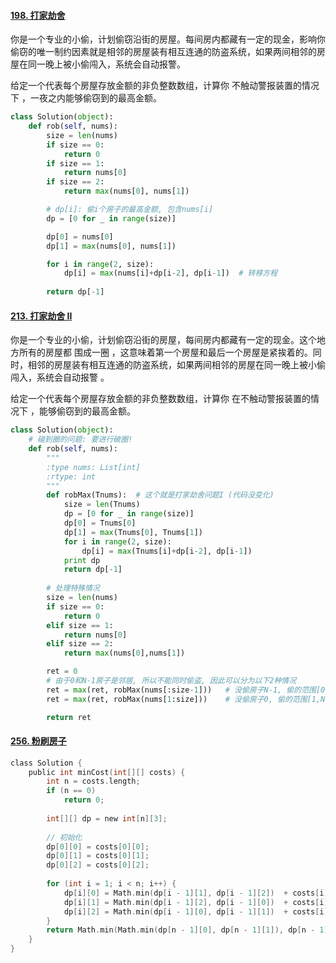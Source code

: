 #### [198. 打家劫舍](https://leetcode-cn.com/problems/house-robber/)

你是一个专业的小偷，计划偷窃沿街的房屋。每间房内都藏有一定的现金，影响你偷窃的唯一制约因素就是相邻的房屋装有相互连通的防盗系统，如果两间相邻的房屋在同一晚上被小偷闯入，系统会自动报警。

给定一个代表每个房屋存放金额的非负整数数组，计算你 不触动警报装置的情况下 ，一夜之内能够偷窃到的最高金额。

```python
class Solution(object):
    def rob(self, nums):
        size = len(nums)
        if size == 0:
            return 0
        if size == 1:
            return nums[0]
        if size == 2:
            return max(nums[0], nums[1])

        # dp[i]: 偷i个房子的最高金额, 包含nums[i]
        dp = [0 for _ in range(size)]

        dp[0] = nums[0]
        dp[1] = max(nums[0], nums[1])

        for i in range(2, size):
            dp[i] = max(nums[i]+dp[i-2], dp[i-1])  # 转移方程
        
        return dp[-1]
```
 
#### [213. 打家劫舍 II](https://leetcode-cn.com/problems/house-robber-ii/)

你是一个专业的小偷，计划偷窃沿街的房屋，每间房内都藏有一定的现金。这个地方所有的房屋都 围成一圈 ，这意味着第一个房屋和最后一个房屋是紧挨着的。同时，相邻的房屋装有相互连通的防盗系统，如果两间相邻的房屋在同一晚上被小偷闯入，系统会自动报警 。

给定一个代表每个房屋存放金额的非负整数数组，计算你 在不触动警报装置的情况下 ，能够偷窃到的最高金额。

```python
class Solution(object):
    # 碰到圈的问题: 要进行破圈!
    def rob(self, nums):
        """
        :type nums: List[int]
        :rtype: int
        """
        def robMax(Tnums):  # 这个就是打家劫舍问题I (代码没变化)
            size = len(Tnums)
            dp = [0 for _ in range(size)]
            dp[0] = Tnums[0]
            dp[1] = max(Tnums[0], Tnums[1])
            for i in range(2, size):
                dp[i] = max(Tnums[i]+dp[i-2], dp[i-1])
            print dp
            return dp[-1]
        
        # 处理特殊情况
        size = len(nums)
        if size == 0:
            return 0
        elif size == 1:
            return nums[0]
        elif size == 2:
            return max(nums[0],nums[1])

        ret = 0
        # 由于0和N-1房子是邻居, 所以不能同时偷盗, 因此可以分为以下2种情况
        ret = max(ret, robMax(nums[:size-1]))   # 没偷房子N-1, 偷的范围[0,N-2]
        ret = max(ret, robMax(nums[1:size]))    # 没偷房子0, 偷的范围[1,N-1]

        return ret
```

#### [256. 粉刷房子](https://leetcode-cn.com/problems/paint-house/)

```c
class Solution {
    public int minCost(int[][] costs) {
        int n = costs.length;
        if (n == 0) 
            return 0;
        
        int[][] dp = new int[n][3];
        
        // 初始化
        dp[0][0] = costs[0][0];
        dp[0][1] = costs[0][1];
        dp[0][2] = costs[0][2];
        
        for (int i = 1; i < n; i++) {
            dp[i][0] = Math.min(dp[i - 1][1], dp[i - 1][2])  + costs[i][0];
            dp[i][1] = Math.min(dp[i - 1][2], dp[i - 1][0])  + costs[i][1];
            dp[i][2] = Math.min(dp[i - 1][0], dp[i - 1][1])  + costs[i][2];
        }
        return Math.min(Math.min(dp[n - 1][0], dp[n - 1][1]), dp[n - 1][2]);
    }
}
```

